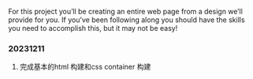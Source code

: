 For this project you’ll be creating an entire web page from a design we’ll provide for you. If you’ve been following along you should have the skills you need to accomplish this, but it may not be easy!

### 20231211
1. 完成基本的html 构建和css container 构建
